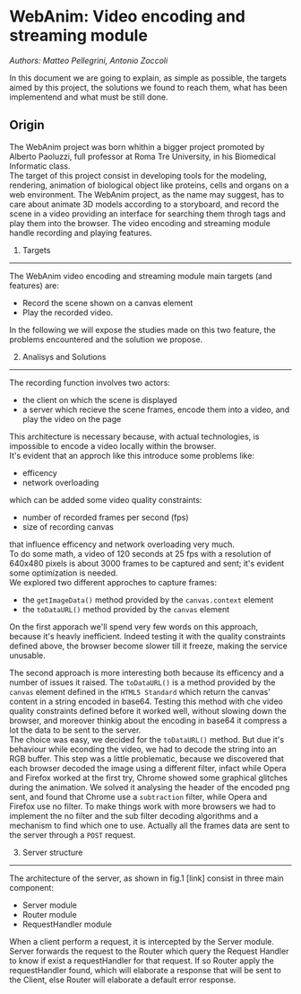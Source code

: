 WebAnim: Video encoding and streaming module
============================================

*Authors: Matteo Pellegrini, Antonio Zoccoli*

In this document we are going to explain, as simple as possible, the targets aimed by this project, the solutions we found to reach them, what has been implementend and what must be still done.

Origin
------
The WebAnim project was born whithin a bigger project promoted by Alberto Paoluzzi, full professor at Roma Tre University, in his Biomedical Informatic class.<br/>
 The target of this project consist in developing tools for the modeling, rendering, animation of biological object like proteins, cells and organs on a web environment. The WebAnim project, as the name may suggest, has to care about animate 3D models according to a storyboard, and record the scene in a video providing an interface for searching them throgh tags and play them into the browser.
The video encoding and streaming module handle recording and playing features.

1. Targets
----------
The WebAnim video encoding and streaming module main targets (and features) are:

* Record the scene shown on a canvas element
* Play the recorded video.

In the following we will expose the studies made on this two feature, the problems encountered and the solution we propose.

2. Analisys and Solutions
-------------------------
The recording function involves two actors:

* the client on which the scene is displayed
* a server which recieve the scene frames, encode them into a video, and play the video on the page


This architecture is necessary because, with actual technologies, is impossible to encode a video locally within the browser.<br/>
It's evident that an approch like this introduce some problems like:

* efficency
* network overloading

which can be added some video quality constraints:

* number of recorded frames per second (fps)
* size of recording canvas

that influence efficency and network overloading very much.<br/>
To do some math, a video of 120 seconds at 25 fps with a resolution of 640x480 pixels is about 3000 frames to be captured and sent; it's evident some optimization is needed.<br/>
We explored two different approches to capture frames:

* the `getImageData()` method provided by the `canvas.context` element
* the `toDataURL()` method provided by the `canvas` element

On the first apporach we'll spend very few words on this approach, because it's heavly inefficient. Indeed testing it with the quality constraints defined above, the browser become slower till it freeze, making the service unusable.

The second approach is more interesting both because its efficency and a number of issues it raised. The `toDataURL()` is a method provided by the `canvas` element defined in the `HTML5 Standard` which return the canvas' content in a string encoded in base64.
Testing this method with che video quality constraints defined before it worked well, without slowing down the browser, and moreover thinkig about the encoding in base64 it compress a lot the data to be sent to the server. <br/>
The choice was easy, we decided for the `toDataURL()` method. But due it's behaviour while econding the video, we had to decode the string into an RGB buffer. This step was a little problematic, because we discovered that each browser decoded the image using a different filter, infact while Opera and Firefox worked at the first try, Chrome showed some graphical glitches during the animation. We solved it analysing the header of the encoded png sent, and found that Chrome use a `subtraction` filter, while Opera and Firefox use no filter. To make things work with more browsers we had to implement the no filter and the sub filter decoding algorithms and a mechanism to find which one to use.
Actually all the frames data are sent to the server through a `POST` request.

3. Server structure
-------------------
The architecture of the server, as shown in fig.1 [link] consist in three main component:

* Server module
* Router module
* RequestHandler module

When a client perform a request, it is intercepted by the Server module. Server forwards the request to the Router which query the Request Handler to know if exist a requestHandler for that request. If so Router apply the requestHandler found, which will elaborate a response that will be sent to the Client, else Router will elaborate a default error response.